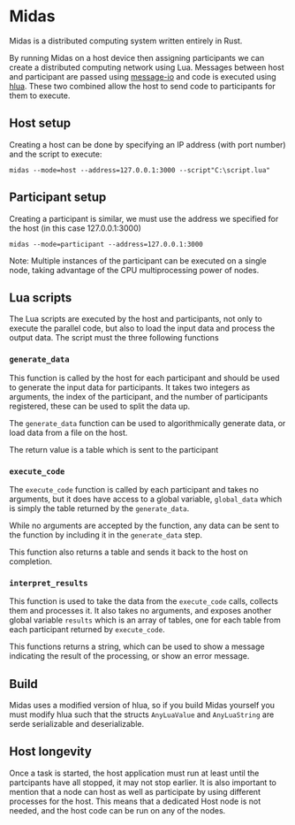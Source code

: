 # Midas
Midas is a distributed computing system written entirely in Rust. 

By running Midas on a host device then assigning participants we can create a distributed computing network using Lua. Messages between host and 
participant are passed using [message-io](https://docs.rs/message-io/0.8.1/message_io/) and code is executed using [hlua](https://docs.rs/hlua/0.4.1/hlua/).
These two combined allow the host to send code to participants for them to execute. 

## Host setup

Creating a host can be done by specifying an IP address (with port number) and the script to execute:

```shell
midas --mode=host --address=127.0.0.1:3000 --script"C:\script.lua"
```

## Participant setup

Creating a participant is similar, we must use the address we specified for the host (in this case 127.0.0.1:3000)

```shell
midas --mode=participant --address=127.0.0.1:3000
```

Note: Multiple instances of the participant can be executed on a single node, taking advantage of the CPU multiprocessing power of nodes. 

## Lua scripts

The Lua scripts are executed by the host and participants, not only to execute the parallel code, but also to load the input data and process the output data. The script must the three following functions

### `generate_data`

This function is called by the host for each participant and should be used to generate the input data for participants. It takes two integers as arguments, the index of the participant, and the number of participants registered, these can be used to split the data up. 

The `generate_data` function can be used to algorithmically generate data, or load data from a file on the host.

The return value is a table which is sent to the participant 

### `execute_code`

The `execute_code` function is called by each participant and takes no arguments, but it does have access to a global variable, `global_data` which is simply the table returned by the `generate_data`. 

While no arguments are accepted by the function, any data can be sent to the function by including it in the `generate_data` step.

This function also returns a table and sends it back to the host on completion.

### `interpret_results`

This function is used to take the data from the `execute_code` calls, collects them and processes it. It also takes no arguments, and exposes another global variable `results` which is an array of tables, one for each table from each participant returned by `execute_code`.

This functions returns a string, which can be used to show a message indicating the result of the processing, or show an error message.

## Build

Midas uses a modified version of hlua, so if you build Midas yourself you must modify hlua such that the structs `AnyLuaValue` and `AnyLuaString` are serde serializable and deserializable.

## Host longevity

Once a task is started, the host application must run at least until the partcipants have all stopped, it may not stop earlier. It is also important to mention that a node can host as well as participate by using different processes for the host. 
This means that a dedicated Host node is not needed, and the host code can be run on any of the nodes.